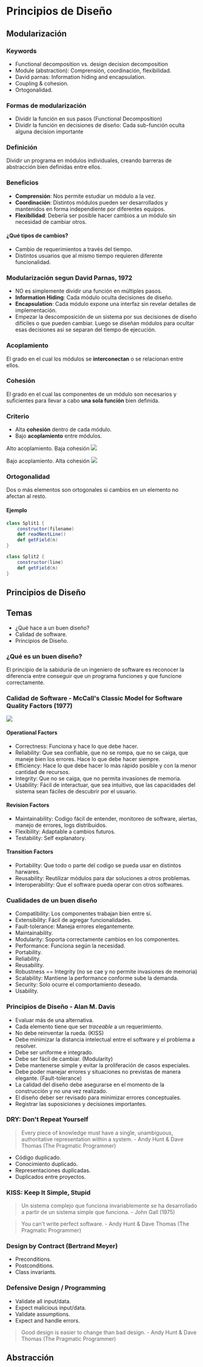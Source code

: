 # Principios de Diseño

## Modularización

### Keywords
- Functional decomposition vs. design decision decomposition
- Module (abstraction): Comprensión, coordinación, flexibilidad.
- David parnas: Information hiding and encapsulation.
- Coupling & cohesion.
- Ortogonalidad.

### Formas de modularización
- Dividir la función en sus pasos (Functional Decomposition)
- Dividir la función en decisiones de diseño: Cada sub-función oculta alguna decision 
  importante

### Definición
Dividir un programa en módulos individuales, creando barreras de abstracción bien 
definidas entre ellos.

### Beneficios
- __Comprensión__: Nos permite estudiar un módulo a la vez.
- __Coordinación__: Distintos módulos pueden ser desarrollados y mantenidos en forma 
  independiente por diferentes equipos.
- __Flexibilidad__: Debería ser posible hacer cambios a un módulo sin necesidad de cambiar
  otros.

#### ¿Qué tipos de cambios?
- Cambio de requerimientos a través del tiempo.
- Distintos usuarios que al mismo tiempo requieren diferente funcionalidad.

### Modularización segun David Parnas, 1972
- NO es simplemente dividir una función en múltiples pasos.
- __Information Hiding__: Cada módulo oculta decisiones de diseño.
- __Encapsulation__: Cada módulo expone una interfaz sin revelar detalles de implementación.
- Empezar la descomposición de un sistema por sus decisiones de diseño difíciles o que
  pueden cambiar. Luego se diseñan módulos para ocultar esas decisiones asi se separan
  del tiempo de ejecución.

### Acoplamiento
El grado en el cual los módulos se __interconectan__ o se relacionan entre ellos.

### Cohesión
El grado en el cual las componentes de un módulo son necesarios y suficientes para llevar
a cabo __una sola función__ bien definida.

### Criterio
- Alta __cohesión__ dentro de cada módulo.
- Bajo __acoplamiento__ entre módulos.

Alto acoplamiento. Baja cohesión
![](../../resources/img/u2/AltoAcop_BajaCohe.jpg)

Bajo acoplamiento. Alta cohesión
![](../../resources/img/u2/BajoAcop_AltaCohe.jpg)

### Ortogonalidad
Dos o más elementos son ortogonales si cambios en un elemento no afectan al resto.

#### Ejemplo
```scala
class Split1 {
    constructor(filename)
    def readNextLine()
    def getField(n)
}

class Split2 {
    constructor(line)
    def getField(n)
}
```

## Principios de Diseño

## Temas
- ¿Qué hace a un buen diseño?
- Calidad de software.
- Principios de Diseño.

### ¿Qué es un buen diseño?
El principio de la sabiduría de un ingeniero de software es reconocer la diferencia
entre conseguir que un programa funciones y que funcione correctamente.

### Calidad de Software - McCall's Classic Model for Software Quality Factors (1977)
![](../../resources/img/u2/McCalls_Quality_Factors.jpg)

#### Operational Factors
- Correctness: Funciona y hace lo que debe hacer.
- Reliability: Que sea confiable, que no se rompa, que no se caiga, que maneje bien 
  los errores. Hace lo que debe hacer siempre.
- Efficiency: Hace lo que debe hacer lo más rápido posible y con la menor cantidad
  de recursos.
- Integrity: Que no se caiga, que no permita invasiones de memoria. 
- Usability: Fácil de interactuar, que sea intuitivo, que las capacidades del sistema
  sean fáciles de descubrir por el usuario.

#### Revision Factors
- Maintainability: Codigo fácil de entender, monitoreo de software, alertas, manejo
  de errores, logs distribuidos.
- Flexibility: Adaptable a cambios futuros.
- Testability: Self explanatory.

#### Transition Factors
- Portability: Que todo o parte del codigo se pueda usar en distintos harwares.
- Reusability: Reutilizar módulos para dar soluciones a otros problemas.
- Interoperability: Que el software pueda operar con otros softwares.

### Cualidades de un buen diseño
- Compatibility: Los componentes trabajan bien entre sí.
- Extensibility: Fácil de agregar funcionalidades.
- Fault-tolerance: Maneja errores elegantemente.
- Maintainability.
- Modularity: Soporta correctamente cambios en los componentes.
- Performance: Funciona según la necesidad.
- Portability.
- Reliability.
- Reusability.
- Robustness == Integrity (no se cae y no permite invasiones de memoria)
- Scalability: Mantiene la performance conforme sube la demanda.
- Security: Solo ocurre el comportamiento deseado.
- Usability.

### Principios de Diseño - Alan M. Davis
- Evaluar más de una alternativa.
- Cada elemento tiene que ser _traceable_ a un requerimiento.
- No debe reinventar la rueda. (KISS)
- Debe minimizar la distancia intelectual entre el software y el problema a resolver.
- Debe ser uniforme e integrado.
- Debe ser fácil de cambiar. (Modularity)
- Debe mantenerse simple y evitar la proliferación de casos especiales.
- Debe poder manejar errores y situaciones no previstas de manera elegante. (Fault-tolerance)
- La calidad del diseño debe asegurarse en el momento de la construcción y no una
  vez realizado.
- El diseño deber ser revisado para minimizar errores conceptuales.
- Registrar las suposiciones y decisiones importantes.

### DRY: Don't Repeat Yourself
> Every piece of knowledge must have a single, unambiguous, authoritative 
  representation within a system. - Andy Hunt & Dave Thomas (The Pragmatic Programmer)
- Código duplicado.
- Conocimiento duplicado.
- Representaciones duplicadas.
- Duplicados entre proyectos.

### KISS: Keep It Simple, Stupid
> Un sistema complejo que funciona invariablemente se ha desarrollado a partir de 
  un sistema simple que funciona. - John Gall (1975)

> You can't write perfect software. - Andy Hunt & Dave Thomas (The Pragmatic Programmer)

### Design by Contract (Bertrand Meyer)
- Preconditions.
- Postconditions.
- Class invariants.

### Defensive Design / Programming
- Validate all input/data.
- Expect malicious input/data.
- Validate assumptions.
- Expect and handle errors.

> Good design is easier to change than bad design. - Andy Hunt & Dave Thomas (The Pragmatic Programmer)

## Abstracción